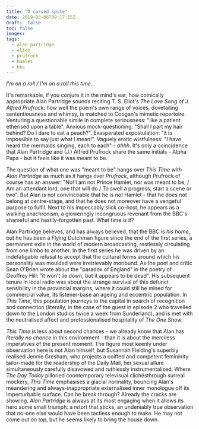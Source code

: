 ```yaml
---
title: "O cursed spite"
date: 2019-03-06T09:17:15Z
draft:  false
toc: false
images:
tags: 
  - alan partridge
  - eliot
  - prufrock
  - hamlet
  - bbc
---
```

_I'm on a roll / I'm on a roll this time..._

It's remarkable, if you conjure it in the mind's ear, how comically appropriate Alan Partridge sounds reciting T. S. Eliot's _The Love Song of J. Alfred Prufrock_: how well the poem's own range of voices, dovetailing sententiousness and whimsy, is matched to Coogan's mimetic repertoire. Venturing a questionable simile in complete seriousness: "like a patient etherised upon a table". Anxious mock-questioning: "Shall I part my hair behind? Do I dare to eat a peach?". Exasperated expostulation: "it is impossible to say just what I mean!". Vaguely erotic wistfulness: "I have heard the mermaids singing, each to each" - _ahhh_. It's only a coincidence that Alan Partridge and (J.) Alfred Prufrock share the same initials - Alpha Papa - but it feels like it was meant to be.

The question of what one was "meant to be" hangs over _This Time with Alan Partridge_ as much as it hangs over _Prufrock_, although Prufrock of course has an answer: "No! I am not Prince Hamlet, nor was meant to be; / Am an attendant lord, one that will do / To swell a progress, start a scene or two". But Alan is not convinceable that he is _not_ Hamlet - that he does not belong at centre-stage, and that he does not moreover have a vengeful purpose to fulfil. Next to his impeccably slick co-host, he appears as a walking anachronism, a gloweringly incongruous revenant from the BBC's shameful and hastily-forgotten past. What time _is_ it?

Alan Partridge believes, and has always believed, that the BBC is _his home_, but he has been a Flying Dutchman figure since the end of the first series, a permanent exile in the world of modern broadcasting, restlessly circulating from one limbo to another. In the first series he was driven by an indefatigable refusal to accept that the cultural forms around which his personality was moulded were irretrievably moribund. As the poet and critic Sean O'Brien wrote about the "paradox of England" in the poetry of Geoffrey Hill: "it won't lie down, but it appears to be dead". His subsequent tenure in local radio was about the strange survival of this defunct sensibility in the provincial margins, where it could still be mined for commercial value, its listener-base an ageing and eccentric population. In _This Time_, this population journeys to the capital in search of recognition and connection (literally, in the case of the guest in episode 2 who travelled down to the London studios twice a week from Sunderland), and is met with the neutralised affect and professionalised hospitality of _The One Show_.

_This Time_ is less about second chances - we already know that Alan has _literally no chance_ in this environment - than it is about the merciless imperatives of the present moment. The figure most keenly under observation here is not Alan himself, but Susannah Fielding's superbly realised Jennie Gresham, who projects a coiffed and competent femininity tailor-made for the readership of the Daily Mail, her sexual allure simultaneously carefully disavowed and ruthlessly instrumentalised. Where _The Day Today_ pilloried coontemporary televisual clich&eacute;sthrough surreal mockery, _This Time_ emphasises a glacial normality, bouncing Alan's meandering and always-inappropriate externalised inner monologue off its imperturbable surface. Can he break through? Already the cracks are showing. _Alan Partridge_ is always at its most engaging when it allows its hero some small triumph: a retort that sticks, an undeniably true observation that no-one else would have been tactless enough to make. He may not come out on top, but he seems likely to bring the house down.
